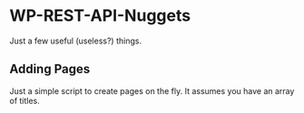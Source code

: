 # WP-REST-API-Nuggets
Just a few useful (useless?) things.

## Adding Pages
Just a simple script to create pages on the fly. It assumes you have an array of titles.
